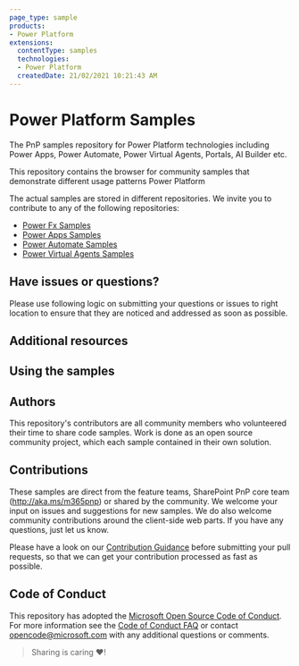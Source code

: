 ```yaml
---
page_type: sample
products:
- Power Platform
extensions:
  contentType: samples
  technologies:
  - Power Platform
  createdDate: 21/02/2021 10:21:43 AM
---
```


# Power Platform Samples
The PnP samples repository for Power Platform technologies including Power Apps, Power Automate, Power Virtual Agents, Portals, AI Builder etc.


This repository contains the browser for community samples that demonstrate different usage patterns Power Platform

The actual samples are stored in different repositories. We invite you to contribute to any of the following repositories:
- [Power Fx Samples](https://github.com/pnp/powerfx-samples)
- [Power Apps Samples](https://github.com/pnp/powerapps-samples)
- [Power Automate Samples](https://github.com/pnp/powerautomate-samples)
- [Power Virtual Agents Samples](https://github.com/pnp/powerva-samples)

## Have issues or questions?

Please use following logic on submitting your questions or issues to right location to ensure that they are noticed and addressed as soon as possible.

## Additional resources

## Using the samples

## Authors
This repository's contributors are all community members who volunteered their time to share code samples. Work is done as an open source community project, which each sample contained in their own solution.

## Contributions

These samples are direct from the feature teams, SharePoint PnP core team (http://aka.ms/m365pnp) or shared by the community. We welcome your input on issues and suggestions for new samples. We do also welcome community contributions around the client-side web parts. If you have any questions, just let us know.

Please have a look on our [Contribution Guidance](./.github/CONTRIBUTING.md) before submitting your pull requests, so that we can get your contribution processed as fast as possible.

## Code of Conduct
This repository has adopted the [Microsoft Open Source Code of Conduct](https://opensource.microsoft.com/codeofconduct/). For more information see the [Code of Conduct FAQ](https://opensource.microsoft.com/codeofconduct/faq/) or contact [opencode@microsoft.com](mailto:opencode@microsoft.com) with any additional questions or comments.

> Sharing is caring ❤!

